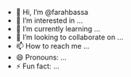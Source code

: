 - 👋 Hi, I’m @farahbassa
- 👀 I’m interested in ...
- 🌱 I’m currently learning ...
- 💞️ I’m looking to collaborate on ...
- 📫 How to reach me ...
- 😄 Pronouns: ...
- ⚡ Fun fact: ...

<!---
farahbassa/farahbassa is a ✨ special ✨ repository because its `README.md` (this file) appears on your GitHub profile.
You can click the Preview link to take a look at your changes.
--->
